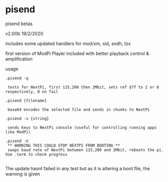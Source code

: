 # pisend
pisend betas

v2.00b 19/2/2020

includes some updated handlers for mod/xm, sid, sndh, tzx 

first version of ModPi Player included with better playback control & amplification 

usage
```
.pisend -q 

 tests for NextPi, first 115,200 then 2Mbit, sets ref $7f to 2 or 8 respectively, 0 on fail
 
.pisend {filename}

 base64 encodes the selected file and sends in chunks to NextPi
 
.pisend -s {string}

 sends keys to NextPi console (useful for controlling running apps like ModPi)
 
.pisend -U 
 ** WARNING THIS COULD STOP NEXTPI FROM BOOTING **
 swaps baud rate of NextPi between 115,200 and 2Mbit, reboots the pi. Use .term to check progress
 
 ```
 The update hasnt failed in any test but as it is altering a boot file, the warning is given
 
 
 
 
 
